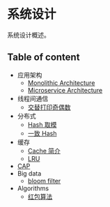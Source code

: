 # 系统设计
系统设计概述。

## Table of content
- 应用架构
  - [Monolithic Architecture](docs\Microservice-architecture.md)
  - [Microservice Architecture](docs\Microservice-architecture.md)
- 线程间通信
  - [交替打印奇偶数](\src\main\java\io\github\wdpm\TwoThread.java)
- 分布式
  - [Hash 取模](docs\Hash-mod-N.md)
  - [一致 Hash](docs\Consistent-hash.md)
- 缓存
  - [Cache 简介](docs\Cache.md)
  - [LRU](docs\LRU.md)
- [CAP](docs\CAP.md)
- Big data
  - [bloom filter](docs\Bloom-filter.md)
- Algorithms
  - [红包算法](src\main\java\io\github\wdpm\algorithms\RedPacket.java)